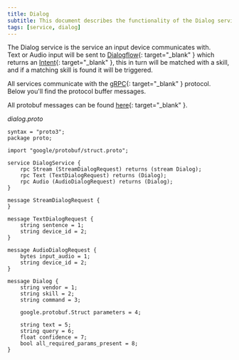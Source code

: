 ```yaml
---
title: Dialog
subtitle: This document describes the functionality of the Dialog service
tags: [service, dialog]
---
```


The Dialog service is the service an input device communicates with.  
Text or Audio input will be sent to [Dialogflow](https://dialogflow.com/){: target="_blank" } which returns an [Intent](https://cloud.google.com/dialogflow/docs/intents-overview){: target="_blank" }, this in turn will be matched with a skill, and if a matching skill is found it will be triggered.

All services communicate with the [gRPC](https://grpc.io/){: target="_blank" } protocol.  
Below you'll find the protocol buffer messages.  

All protobuf messages can be found [here](https://github.com/Q-assistant/proto){: target="_blank" }.  

_dialog.proto_
```
syntax = "proto3";
package proto;

import "google/protobuf/struct.proto";

service DialogService {
    rpc Stream (StreamDialogRequest) returns (stream Dialog);
    rpc Text (TextDialogRequest) returns (Dialog);
    rpc Audio (AudioDialogRequest) returns (Dialog);
}

message StreamDialogRequest {
}

message TextDialogRequest {
    string sentence = 1;
    string device_id = 2;
}

message AudioDialogRequest {
    bytes input_audio = 1;
    string device_id = 2;
}

message Dialog {
    string vendor = 1;
    string skill = 2;
    string command = 3;

    google.protobuf.Struct parameters = 4;

    string text = 5;
    string query = 6;
    float confidence = 7;
    bool all_required_params_present = 8;
}
```

